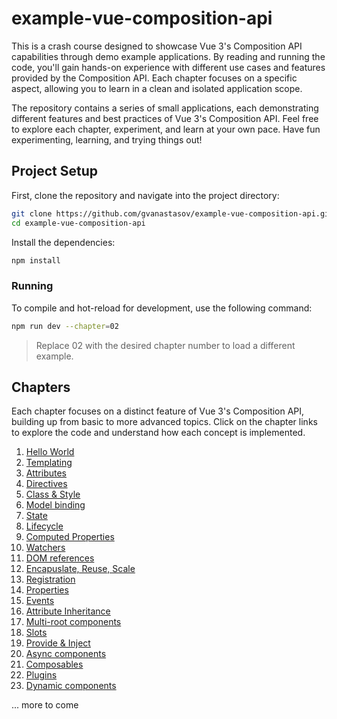# example-vue-composition-api

This is a crash course designed to showcase Vue 3's Composition API capabilities through demo example applications. By reading and running the code, you'll gain hands-on experience with different use cases and features provided by the Composition API. Each chapter focuses on a specific aspect, allowing you to learn in a clean and isolated application scope.

The repository contains a series of small applications, each demonstrating different features and best practices of Vue 3's Composition API. Feel free to explore each chapter, experiment, and learn at your own pace. Have fun experimenting, learning, and trying things out!

## Project Setup

First, clone the repository and navigate into the project directory:

```sh
git clone https://github.com/gvanastasov/example-vue-composition-api.git
cd example-vue-composition-api
```

Install the dependencies:

```sh
npm install
```

### Running

To compile and hot-reload for development, use the following command:

```sh
npm run dev --chapter=02
```

> Replace 02 with the desired chapter number to load a different example.

## Chapters

Each chapter focuses on a distinct feature of Vue 3's Composition API, building up from basic to more advanced topics. Click on the chapter links to explore the code and understand how each concept is implemented.

1.  [Hello World](./src/chapter_01/main.ts)
2.  [Templating](./src/chapter_02/App.vue)
3.  [Attributes](./src/chapter_03/App.vue)
4.  [Directives](./src/chapter_04/App.vue)
5.  [Class & Style](./src/chapter_05/App.vue)
6.  [Model binding](./src/chapter_06/App.vue)
7.  [State](./src/chapter_07/App.vue)
8.  [Lifecycle](./src/chapter_08/App.vue)
9.  [Computed Properties](./src/chapter_09/App.vue)
10. [Watchers](./src/chapter_10/App.vue)
11. [DOM references](./src/chapter_11/App.vue)
12. [Encapuslate, Reuse, Scale](./src/chapter_12/App.vue)
13. [Registration](./src/chapter_13/App.vue)
14. [Properties](./src/chapter_14/App.vue)
15. [Events](./src/chapter_15/App.vue)
16. [Attribute Inheritance](./src/chapter_16/App.vue)
17. [Multi-root components](./src/chapter_17/App.vue)
18. [Slots](./src/chapter_18/App.vue)
19. [Provide & Inject](./src/chapter_19/App.vue)
20. [Async components](./src/chapter_20/App.vue)
21. [Composables](./src/chapter_21/App.vue)
22. [Plugins](./src/chapter_22/App.vue)
23. [Dynamic components](./src/)

... more to come
